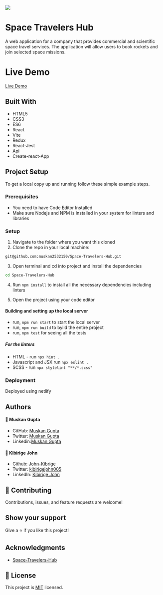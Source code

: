 ![](https://img.shields.io/badge/Microverse-blueviolet)

# Space Travelers Hub

A web application for a company that provides commercial and scientific space travel services. The application will allow users to book rockets and join selected space missions.

# Live Demo

[Live Demo](https://muskan2532150.github.io/Space-Travelers-Hub/)

## Built With

- HTML5
- CSS3
- ES6
- React
- Vite
- Redux
- React-Jest
- Api
- Create-react-App

## Project Setup

To get a local copy up and running follow these simple example steps.

### Prerequisites

- You need to have Code Editor Installed
- Make sure Nodejs and NPM is installed in your system for linters and libraries

### Setup

1. Navigate to the folder where you want this cloned
2. Clone the repo in your local machine:

```bash
git@github.com:muskan2532150/Space-Travelers-Hub.git
```

3. Open terminal and cd into project and install the dependencies

```bash
cd Space-Travelers-Hub

```

4. Run `npm install` to install all the necessary dependencies including linters

5. Open the project using your code editor

#### Building and setting up the local server

- run, `npm run start` to start the local server
- run, `npm run build` to byild the entire project
- run, `npm test` for seeing all the tests

##### For the linters

- HTML - run `npx hint .`
- Javascript and JSX run `npx eslint .`
- SCSS - run `npx stylelint "**/*.scss"`

### Deployment

Deployed using netlify

## Authors

#### 👤 **Muskan Gupta**

- GitHub: [Muskan Gupta](https://github.com/muskan2532150)
- Twitter: [Muskan Gupta](muskan2532150)
- Linkedin:[Muskan Gupta](https://www.linkedin.com/in/muskan-gupt/)

#### 👤 **Kibirige John**

- Github: [John-Kibrige](https://github.com/John-Kibirige)
- Twitter: [kibirigejohn005](https://twitter.com/kibirigejohn005)
- LinkedIn: [Kibirige John](https://www.linkedin.com/in/kibirigejohn005/)

## 🤝 Contributing

Contributions, issues, and feature requests are welcome!

## Show your support

Give a ⭐️ if you like this project!

## Acknowledgments

- [Space-Travelers-Hub](https://github.com/microverseinc/curriculum-react-redux/blob/main/group-project/project_space_travelers_hub.md)

## 📝 License

This project is [MIT](./MIT.md) licensed.
